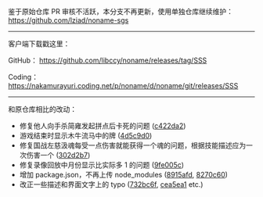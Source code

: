鉴于原始仓库 PR 审核不活跃，本分支不再更新，使用单独仓库继续维护： https://github.com/lziad/noname-sgs

----

客户端下载戳这里：

GitHub： https://github.com/libccy/noname/releases/tag/SSS

Coding： https://nakamurayuri.coding.net/p/noname/d/noname/git/releases/SSS

---

和原仓库相比的改动：
* 修复他人向手杀简雍发起拼点后卡死的问题 ([c422da2][c422da2])
* 游戏结束时显示木牛流马中的牌 ([4d5c9d0][4d5c9d0])
* 修复国战左慈汲魂每受一点伤害就能获得一个魂的问题，根据技能描述应为一次伤害一个 ([302d2b7][302d2b7])
* 修复录像回放中月份显示比实际多 1 的问题 ([9fe005c][9fe005c])
* 增加 package.json，不再上传 node_modules ([8915afd][8915afd], [8270c60][8270c60])
* 改正一些描述和界面文字上的 typo ([732bc6f][732bc6f], [cea5ea1][cea5ea1] etc.)

[c422da2]: https://github.com/lziad/noname/commit/c422da2
[4d5c9d0]: https://github.com/lziad/noname/commit/4d5c9d0
[302d2b7]: https://github.com/lziad/noname/commit/302d2b7
[9fe005c]: https://github.com/lziad/noname/commit/9fe005c
[8915afd]: https://github.com/lziad/noname/commit/8915afd
[8270c60]: https://github.com/lziad/noname/commit/8270c60
[732bc6f]: https://github.com/lziad/noname/commit/732bc6f
[cea5ea1]: https://github.com/lziad/noname/commit/cea5ea1
